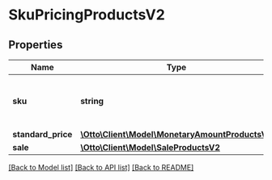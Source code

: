 # SkuPricingProductsV2

## Properties
Name | Type | Description | Notes
------------ | ------------- | ------------- | -------------
**sku** | **string** | The standard price as defined by the partner. | 
**standard_price** | [**\Otto\Client\Model\MonetaryAmountProductsV2**](MonetaryAmountProductsV2.md) |  | 
**sale** | [**\Otto\Client\Model\SaleProductsV2**](SaleProductsV2.md) |  | [optional] 

[[Back to Model list]](../../README.md#documentation-for-models) [[Back to API list]](../../README.md#documentation-for-api-endpoints) [[Back to README]](../../README.md)


